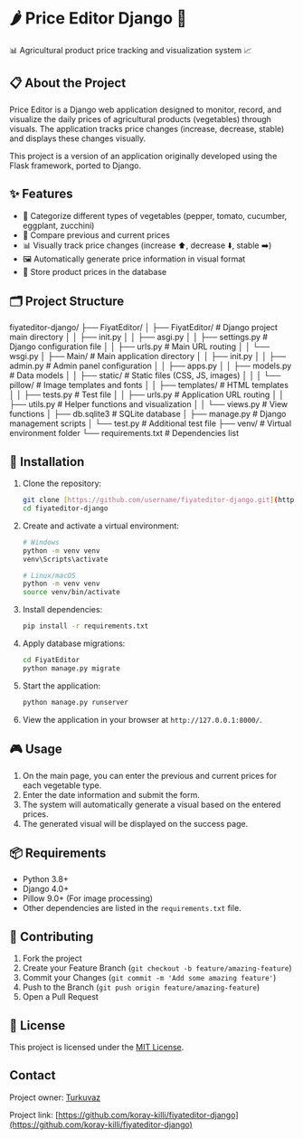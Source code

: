 # 🌶️ Price Editor Django 🍅

📊 Agricultural product price tracking and visualization system 📈

## 📋 About the Project

Price Editor is a Django web application designed to monitor, record, and visualize the daily prices of agricultural products (vegetables) through visuals. The application tracks price changes (increase, decrease, stable) and displays these changes visually.

This project is a version of an application originally developed using the Flask framework, ported to Django.

## ✨ Features

-   🥬 Categorize different types of vegetables (pepper, tomato, cucumber, eggplant, zucchini)
-   🔄 Compare previous and current prices
-   📊 Visually track price changes (increase ⬆️, decrease ⬇️, stable ➡️)
-   🖼️ Automatically generate price information in visual format
-   💾 Store product prices in the database

## 🗂️ Project Structure

fiyateditor-django/
├── FiyatEditor/
│   ├── FiyatEditor/           # Django project main directory
│   │   ├── init.py
│   │   ├── asgi.py
│   │   ├── settings.py        # Django configuration file
│   │   ├── urls.py            # Main URL routing
│   │   └── wsgi.py
│   ├── Main/                  # Main application directory
│   │   ├── init.py
│   │   ├── admin.py           # Admin panel configuration
│   │   ├── apps.py
│   │   ├── models.py          # Data models
│   │   ├── static/            # Static files (CSS, JS, images)
│   │   │   └── pillow/        # Image templates and fonts
│   │   ├── templates/         # HTML templates
│   │   ├── tests.py           # Test file
│   │   ├── urls.py            # Application URL routing
│   │   ├── utils.py           # Helper functions and visualization
│   │   └── views.py           # View functions
│   ├── db.sqlite3             # SQLite database
│   ├── manage.py              # Django management scripts
│   └── test.py                # Additional test file
├── venv/                      # Virtual environment folder
└── requirements.txt           # Dependencies list

## 🚀 Installation

1.  Clone the repository:
    ```bash
    git clone [https://github.com/username/fiyateditor-django.git](https://github.com/username/fiyateditor-django.git)
    cd fiyateditor-django
    ```
2.  Create and activate a virtual environment:
    ```bash
    # Windows
    python -m venv venv
    venv\Scripts\activate

    # Linux/macOS
    python -m venv venv
    source venv/bin/activate
    ```
3.  Install dependencies:
    ```bash
    pip install -r requirements.txt
    ```
4.  Apply database migrations:
    ```bash
    cd FiyatEditor
    python manage.py migrate
    ```
5.  Start the application:
    ```bash
    python manage.py runserver
    ```
6.  View the application in your browser at `http://127.0.0.1:8000/`.

## 🎮 Usage

1.  On the main page, you can enter the previous and current prices for each vegetable type.
2.  Enter the date information and submit the form.
3.  The system will automatically generate a visual based on the entered prices.
4.  The generated visual will be displayed on the success page.

## 📦 Requirements

-   Python 3.8+
-   Django 4.0+
-   Pillow 9.0+ (For image processing)
-   Other dependencies are listed in the `requirements.txt` file.

## 🤝 Contributing

1.  Fork the project
2.  Create your Feature Branch (`git checkout -b feature/amazing-feature`)
3.  Commit your Changes (`git commit -m 'Add some amazing feature'`)
4.  Push to the Branch (`git push origin feature/amazing-feature`)
5.  Open a Pull Request

## 📄 License

This project is licensed under the [MIT License](LICENSE).

## Contact

Project owner: [Turkuvaz](https://github.com/koray-killi)

Project link: [https://github.com/koray-killi/fiyateditor-django](https://github.com/koray-killi/fiyateditor-django)
